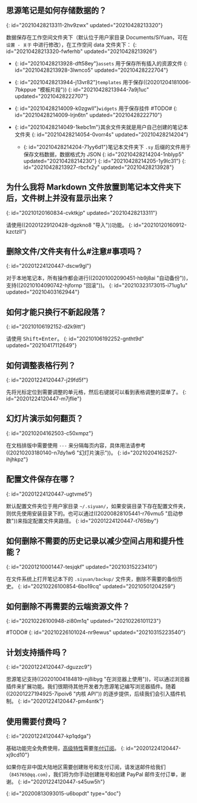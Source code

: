 ## 思源笔记是如何存储数据的？
{: id="20210428213311-2hv9zwx" updated="20210428213320"}

数据保存在工作空间文件夹下（默认位于用户家目录 Documents/SiYuan，可在 `设置 - 关于` 中进行修改），在工作空间 data 文件夹下：
{: id="20210428213320-fwferhb" updated="20210428213926"}

* {: id="20210428213928-dft58ey"}`assets` 用于保存所有插入的资源文件
  {: id="20210428213928-3lwnco5" updated="20210428222704"}
* {: id="20210428213944-j13vr82"}`templates` 用于保存((20201204181006-7bkppue "模板片段"))
  {: id="20210428213944-7a9j1uc" updated="20210428222707"}
* {: id="20210428214009-k0zgwll"}`widgets` 用于保存挂件 #TODO#
  {: id="20210428214009-lrjn6tn" updated="20210428222710"}
* {: id="20210428214049-1kebc1m"}其余文件夹就是用户自己创建的笔记本文件夹
  {: id="20210428214054-0vorr4s" updated="20210428214204"}

  * {: id="20210428214204-71yy6d1"}笔记本文件夹下 `.sy` 后缀的文件用于保存文档数据，数据格式为 JSON
    {: id="20210428214204-1nblyp5" updated="20210428214230"}
  {: id="20210428214205-1y9lc31"}
{: id="20210428213927-rbcfx2y" updated="20210428213928"}

## 为什么我将 Markdown 文件放置到笔记本文件夹下后，文件树上并没有显示出来？
{: id="20210120160834-cvktkjp" updated="20210428213311"}

请使用((20201229120428-dgzkno8 "导入"))功能。
{: id="20210120160912-kzctzll"}

## 删除文件/文件夹有什么#注意#事项吗？
{: id="20201224120447-dscw9gl"}

对于本地笔记本，所有操作都会进行((20201002090451-hb9j8ai "自动备份"))，支持((20210104090742-hjfornp "回滚"))。
{: id="20210323173015-i71ug1u" updated="20210403162944"}

## 如何才能只换行不新起段落？
{: id="20210106192152-d2k9itt"}

请使用 <kbd>Shift+Enter</kbd>。
{: id="20210106192252-gntht9d" updated="20210417112649"}

## 如何调整表格行列？
{: id="20201224120447-j29fd5f"}

先将光标定位到需要调整的单元格，然后右键就可以看到表格调整的菜单了。
{: id="20201224120447-m7jflie"}

## 幻灯片演示如何翻页？
{: id="20210204162503-c50xmpz"}

在文档排版中需要使用 `---` 来分隔每页内容，具体用法请参考((20210203180140-n7dy1w6 "幻灯片演示"))。
{: id="20210204162527-ihjhkpz"}

## 配置文件保存在哪？
{: id="20201224120447-ugtvme5"}

默认配置文件夹位于用户家目录 `~/.siyuan/`，如果安装目录下存在配置文件夹，则优先使用安装目录下的。也可以通过((20200828105441-r76vmu5 "启动参数"))来指定配置文件夹路径。
{: id="20201224120447-t765tby"}

## 如何删除不需要的历史记录以减少空间占用和提升性能？
{: id="20201210001447-tesjqkf" updated="20210315223410"}

在文件系统上打开笔记本下的 `.siyuan/backup/` 文件夹，删除不需要的备份历史。
{: id="20210226100854-6bo19cq" updated="20210501204259"}

## 如何删除不再需要的云端资源文件？
{: id="20210226100948-zi80m1q" updated="20210226101123"}

#TODO#
{: id="20210226101024-nr9ewus" updated="20210315223540"}

## 计划支持插件吗？
{: id="20201224120447-dguzzc9"}

思源笔记支持((20201004184819-nj8ibyg "在浏览器上使用"))，可以通过浏览器插件来扩展功能。我们很期待其他开发者为思源笔记编写浏览器插件。随着((20201227194925-7ipoiv6 "内核 API")) 的逐步提供，后续我们会引入插件机制。
{: id="20201224120447-pm4sntk"}

## 使用需要付费吗？
{: id="20201224120447-kp1qdga"}

基础功能完全免费使用，[高级特性](https://b3log.org/siyuan/advanced_features.html)需要[年付订阅](https://b3log.org/siyuan/pricing.html)。
{: id="20201224120447-xj9cd10"}

如果你在非中国大陆地区需要创建账号和支付订阅，请发送邮件给我们（`845765@qq.com`），我们将为你手动创建账号和创建 PayPal 邮件支付订单，谢谢。
{: id="20201224120447-s45uw5h"}


{: id="20200813093015-u6bopdt" type="doc"}
